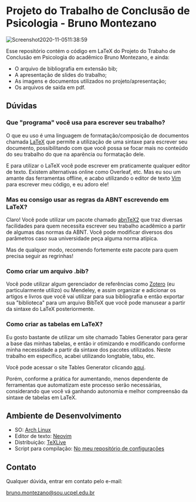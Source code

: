 # Projeto do Trabalho de Conclusão de Psicologia - Bruno Montezano

![Screenshot2020-11-0511:38:59](https://user-images.githubusercontent.com/65104127/98254774-75933a00-1f5b-11eb-9ec7-53e5c2827c26.png)

Esse repositório contém o código em LaTeX do Projeto do Trabaho de Conclusão em Psicologia do acadêmico Bruno Montezano, e ainda:

- O arquivo de bibliografia em extensão bib;
- A apresentação de slides do trabalho;
- As imagens e documentos utilizados no projeto/apresentação;
- Os arquivos de saída em pdf.

## Dúvidas

### Que "programa" você usa para escrever seu trabalho?

O que eu uso é uma linguagem de formatação/composição de documentos
chamada [LaTeX](https://www.latex-project.org) que permite a utilização
de uma sintaxe para escrever seu documento, possibilitando com que
você possa se focar mais no conteúdo do seu trabalho do que na
aparência ou formatação dele.

E para utilizar o LaTeX você pode escrever em praticamente qualquer
editor de texto. Existem alternativas online como Overleaf, etc.
Mas eu sou um amante das ferramentas offline, e acabo utilizando
o editor de texto [Vim](https://www.vim.org) para escrever meu código, e eu adoro ele!

### Mas eu consigo usar as regras da ABNT escrevendo em LaTeX?

Claro! Você pode utilizar um pacote chamado [abnTeX2](abntex.net.br)
que traz diversas facilidades para quem necessita escrever seu
trabalho acadêmico a partir de algumas das normas da ABNT.
Você pode modificar diversos dos parâmetros caso sua universidade
peça alguma norma atípica.

Mas de qualquer modo, recomendo fortemente este pacote para quem
precisa seguir as regrinhas!

### Como criar um arquivo .bib?

Você pode utilizar algum gerenciador de referências como [Zotero](https://www.zotero.org/)
(eu particularmente utilizo) ou Mendeley, e assim organizar e adicionar os
artigos e livros que você vai utilizar para sua bibliografia e então
exportar sua "biblioteca" para um arquivo BibTeX que você pode manusear
a partir da sintaxe do LaTeX posteriormente.

### Como criar as tabelas em LaTeX?

Eu gosto bastante de utilizar um site chamado Tables Generator
para gerar a base das minhas tabelas, e então ir otimizando e
modificando conforme minha necessidade a partir da sintaxe
dos pacotes utilizados.
Neste trabalho em específico, acabei utilizando longtable, tabu, etc.

Você pode acessar o site Tables Generator clicando
[aqui](https://www.tablesgenerator.com/).

Porém, conforme a prática for aumentando, menos dependente de ferramentas
que automatizam este processo serão necessárias, considerando que você vá
ganhando autonomia e melhor compreensão da sintaxe de tabelas em LaTeX.

## Ambiente de Desenvolvimento

- SO: [Arch Linux](https://www.archlinux.org/)
- Editor de texto: [Neovim](https://neovim.io/)
- Distribuição: [TeXLive](https://tug.org/texlive/)
- Script para compilação: [No meu repositório de configurações](https://github.com/brunomontezano/dotfiles/blob/master/.local/bin/compiler)

## Contato

Qualquer dúvida, entrar em contato pelo e-mail:

bruno.montezano@sou.ucpel.edu.br
